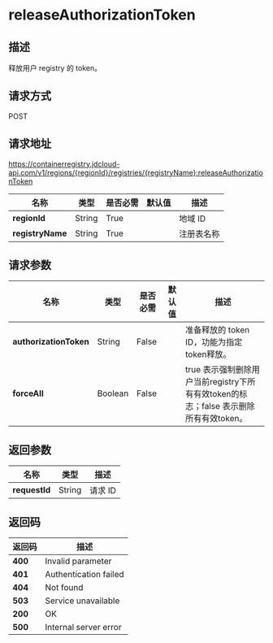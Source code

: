 # releaseAuthorizationToken


## 描述
释放用户 registry 的 token。


## 请求方式
POST

## 请求地址
https://containerregistry.jdcloud-api.com/v1/regions/{regionId}/registries/{registryName}:releaseAuthorizationToken

|名称|类型|是否必需|默认值|描述|
|---|---|---|---|---|
|**regionId**|String|True| |地域 ID|
|**registryName**|String|True| |注册表名称|

## 请求参数
|名称|类型|是否必需|默认值|描述|
|---|---|---|---|---|
|**authorizationToken**|String|False| |准备释放的 token ID，功能为指定token释放。|
|**forceAll**|Boolean|False| |true 表示强制删除用户当前registry下所有有效token的标志；false 表示删除所有有效token。|


## 返回参数
|名称|类型|描述|
|---|---|---|
|**requestId**|String|请求 ID|


## 返回码
|返回码|描述|
|---|---|
|**400**|Invalid parameter|
|**401**|Authentication failed|
|**404**|Not found|
|**503**|Service unavailable|
|**200**|OK|
|**500**|Internal server error|
